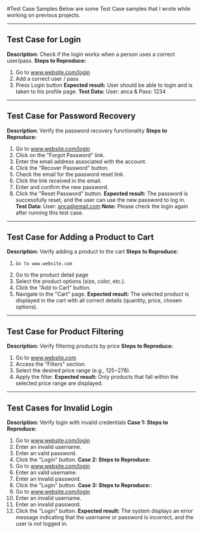 #Test Case Samples
Below are some Test Case samples that I wrote while working on previous projects.

----------------------------------------------------
## Test Case for Login
**Description:** Check if the login works when a person uses a correct user/pass.
**Steps to Reproduce:**
  1.	Go to www.website.com/login
  2.	Add a correct user / pass
  3.	Press Login button
**Expected result:** User should be able to login and is taken to his profile page.
**Test Data:** User: anca & Pass: 1234

----------------------------------------------------------
## Test Case for Password Recovery
**Description**: Verify the password recovery functionality
**Steps to Reproduce:**
  1.	Go to www.website.com/login
  2.	Click on the "Forgot Password" link.
  3.	Enter the email address associated with the account.
  4.	Click the "Recover Password" button.
  5.	Check the email for the password reset link.
  6.	Click the link received in the email.
  7.	Enter and confirm the new password.
  8.	Click the "Reset Password" button.
**Expected result:** The password is successfully reset, and the user can use the new password to log in.
**Test Data:** User: anca@email.com
**Note:** Please check the login again after running this test case.



----------------------------------------------------
## Test Case for Adding a Product to Cart
**Description:** Verify adding a product to the cart
**Steps to Reproduce:**
  1.	 Go to www.website.com
  2.	Go to the product detail page
  3.	Select the product options (size, color, etc.).
  4.	Click the "Add to Cart" button.
  5.	Navigate to the "Cart" page.
**Expected result:** The selected product is displayed in the cart with all correct details (quantity, price, chosen options).

----------------------------------------------------
## Test Case for Product Filtering
**Description:** Verify filtering products by price
**Steps to Reproduce:**
  1.	Go to www.website.com
  2.	Access the "Filters" section.
  3.	Select the desired price range (e.g., $125-$278).
  4.	Apply the filter.
**Expected result:** Only products that fall within the selected price range are displayed.

----------------------------------------------------
## Test Cases for Invalid Login
**Description:** Verify login with invalid credentials
**Case 1:**
**Steps to Reproduce:**
  1.	Go to www.website.com/login
  2.	Enter an invalid username.
  3.	Enter an valid password.
  4.	Click the "Login" button.
**Case 2:**
**Steps to Reproduce:**
  1.	Go to www.website.com/login
  2.	Enter an valid username.
  3.	Enter an invalid password.
  4.	Click the "Login" button.
**Case 3:**
**Steps to Reproduce:**:
  1.	Go to www.website.com/login
  2.	Enter an invalid username.
  3.	Enter an invalid password.
  4.	Click the "Login" button.
**Expected result:** The system displays an error message indicating that the username or password is incorrect, and the user is not logged in.








